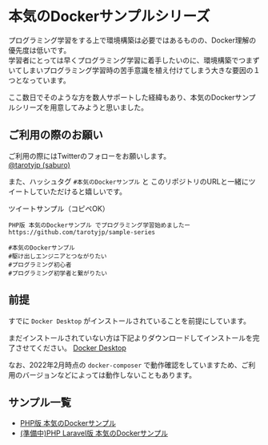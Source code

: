 # 本気のDockerサンプルシリーズ

プログラミング学習をする上で環境構築は必要ではあるものの、Docker理解の優先度は低いです。  
学習者にとっては早くプログラミング学習に着手したいのに、環境構築でつまずいてしまいプログラミング学習時の苦手意識を植え付けてしまう大きな要因の１つとなっています。

ここ数日でそのような方を数人サポートした経緯もあり、本気のDockerサンプルシリーズを用意してみようと思いました。

## ご利用の際のお願い

ご利用の際にはTwitterのフォローをお願いします。  
[@tarotyjp (saburo)](https://twitter.com/tarotyjp)

また、ハッシュタグ `#本気のDockerサンプル` と このリポジトリのURLと一緒にツイートしていただけると嬉しいです。

ツイートサンプル（コピペOK）

```text
PHP版 本気のDockerサンプル でプログラミング学習始めましたー
https://github.com/tarotyjp/sample-series

#本気のDockerサンプル
#駆け出しエンジニアとつながりたい 
#プログラミング初心者 
#プログラミング初学者と繋がりたい 
```

## 前提

すでに `Docker Desktop` がインストールされていることを前提にしています。

まだインストールされていない方は下記よりダウンロードしてインストールを完了させてください。
[Docker Desktop](https://www.docker.com/products/docker-desktop)

なお、2022年2月時点の `docker-composer` で動作確認をしていますため、ご利用のバージョンなどによっては動作しないこともあります。

## サンプル一覧

- [PHP版 本気のDockerサンプル](https://github.com/tarotyjp/docker-sample-php)
- [(準備中)PHP Laravel版 本気のDockerサンプル](https://github.com/tarotyjp/docker-sample-laravel)
